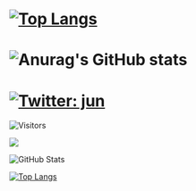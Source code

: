 # [![Top Langs](https://github-readme-stats.vercel.app/api/top-langs/?username=j-ito0625&size_weight=0.5&count_weight=0.5&layout=compact&theme=synthwave)](https://github.com/anuraghazra/github-readme-stats)
# ![Anurag's GitHub stats](https://github-readme-stats.vercel.app/api?username=j-ito0625&show_icons=true&theme=synthwave)

# [![Twitter: jun](https://img.shields.io/twitter/follow/junjun_ppp?style=social)](https://twitter.com/junjun_ppp)
![Visitors](https://visitor-badge.glitch.me/badge?page_id=contiki9&left_color=gray&right_color=blue)

![](https://github-profile-summary-cards.vercel.app/api/cards/profile-details?username=j-ito0625&theme=vue)

![GitHub Stats](https://github-readme-stats.vercel.app/api?username=j-ito0625&show_icons=true)

[![Top Langs](https://github-readme-stats.vercel.app/api/top-langs/?username=j-ito0625&layout=compact&langs_count=6)](https://github.com/anuraghazra/github-readme-stats)
